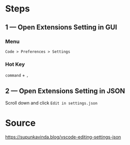 # Steps

## 1 — Open Extensions Setting in GUI

### Menu
```
Code > Preferences > Settings
```
### Hot Key

`command` + `,`

## 2 — Open Extensions Setting in JSON
Scroll down and click ```Edit in settings.json```

# Source
https://supunkavinda.blog/vscode-editing-settings-json